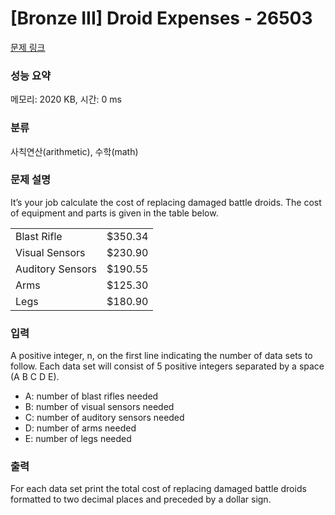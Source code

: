 # [Bronze III] Droid Expenses - 26503 

[문제 링크](https://www.acmicpc.net/problem/26503) 

### 성능 요약

메모리: 2020 KB, 시간: 0 ms

### 분류

사칙연산(arithmetic), 수학(math)

### 문제 설명

<p>It’s your job calculate the cost of replacing damaged battle droids. The cost of equipment and parts is given in the table below.</p>

<table class="table table-bordered table-center-30">
	<tbody>
		<tr>
			<td>Blast Rifle</td>
			<td>$350.34</td>
		</tr>
		<tr>
			<td>Visual Sensors</td>
			<td>$230.90</td>
		</tr>
		<tr>
			<td>Auditory Sensors</td>
			<td>$190.55</td>
		</tr>
		<tr>
			<td>Arms</td>
			<td>$125.30</td>
		</tr>
		<tr>
			<td>Legs</td>
			<td>$180.90</td>
		</tr>
	</tbody>
</table>

### 입력 

 <p>A positive integer, n, on the first line indicating the number of data sets to follow. Each data set will consist of 5 positive integers separated by a space (A B C D E).</p>

<ul>
	<li>A: number of blast rifles needed</li>
	<li>B: number of visual sensors needed</li>
	<li>C: number of auditory sensors needed</li>
	<li>D: number of arms needed</li>
	<li>E: number of legs needed</li>
</ul>

### 출력 

 <p>For each data set print the total cost of replacing damaged battle droids formatted to two decimal places and preceded by a dollar sign.</p>

